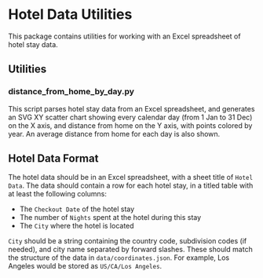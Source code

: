 # Hotel Data Utilities

This package contains utilities for working with an Excel spreadsheet of hotel stay data.

## Utilities

### distance_from_home_by_day.py

This script parses hotel stay data from an Excel spreadsheet, and generates an SVG XY scatter chart showing every calendar day (from 1 Jan to 31 Dec) on the X axis, and distance from home on the Y axis, with points colored by year. An average distance from home for each day is also shown.

## Hotel Data Format

The hotel data should be in an Excel spreadsheet, with a sheet title of `Hotel Data`. The data should contain a row for each hotel stay, in a titled table with at least the following columns:

* The `Checkout Date` of the hotel stay
* The number of `Nights` spent at the hotel during this stay
* The `City` where the hotel is located

`City` should be a string containing the country code, subdivision codes (if needed), and city name separated by forward slashes. These should match the structure of the data in `data/coordinates.json`. For example, Los Angeles would be stored as `US/CA/Los Angeles`.